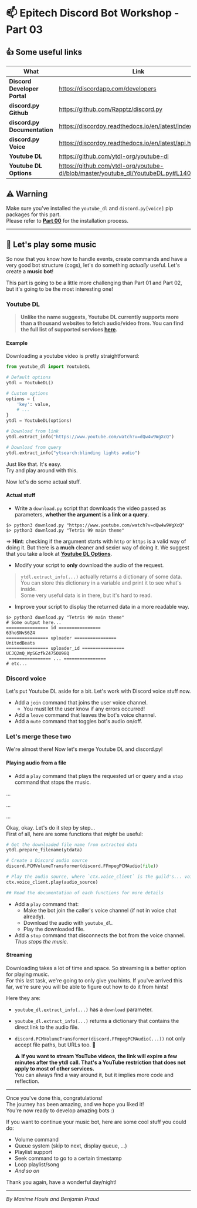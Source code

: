 # :mailbox: Epitech Discord Bot Workshop - Part 03
## :+1: Some useful links

 What | Link
------|------
**Discord Developer Portal**|https://discordapp.com/developers
**discord.py Github**|https://github.com/Rapptz/discord.py
**discord.py Documentation**|https://discordpy.readthedocs.io/en/latest/index.html
**discord.py Voice**|https://discordpy.readthedocs.io/en/latest/api.html#voice
**Youtube DL**|https://github.com/ytdl-org/youtube-dl
**Youtube DL Options**|https://github.com/ytdl-org/youtube-dl/blob/master/youtube_dl/YoutubeDL.py#L140

## :warning: Warning
Make sure you've installed the `youtube_dl` and `discord.py[voice]` pip packages for this part.  
Please refer to [**Part 00**](Part00_InstallAndSetup.md) for the installation process.

---

## :musical_note: Let's play some music

So now that you know how to handle events, create commands and have a very good bot structure (cogs),
let's do something *actually* useful. Let's create a **music bot**!

This part is going to be a little more challenging than Part 01 and Part 02, but it's going to be the most interesting one!

### Youtube DL

> **Unlike the name suggests, Youtube DL currently supports more than a thousand websites to fetch audio/video from. You can find the full list of supported services [here](https://github.com/ytdl-org/youtube-dl/tree/master/youtube_dl/extractor).**

#### Example
Downloading a youtube video is pretty straightforward:
```py
from youtube_dl import YoutubeDL

# Default options
ytdl = YoutubeDL()

# Custom options
options = {
    'key': value,
    # ...
}
ytdl = YoutubeDL(options)

# Download from link
ytdl.extract_info("https://www.youtube.com/watch?v=dQw4w9WgXcQ")

# Download from query
ytdl.extract_info("ytsearch:blinding lights audio")
```
Just like that. It's easy.  
Try and play around with this.

Now let's do some actual stuff.

#### Actual stuff

* Write a `download.py` script that downloads the video passed as parameters, **whether the argument is a link or a query**.

```
$> python3 download.py "https://www.youtube.com/watch?v=dQw4w9WgXcQ"
$> python3 download.py "Tetris 99 main theme"
```
=> **Hint**: checking if the argument starts with `http` or `https` is a valid way of doing it. But there is a **much** cleaner and sexier way of doing it. We suggest that you take a look at [**Youtube DL Options**](https://github.com/ytdl-org/youtube-dl/blob/master/youtube_dl/YoutubeDL.py#L140).

* Modify your script to **only** download the audio of the request.

> `ytdl.extract_info(...)` actually returns a dictionary of some data. You can store this dictionary in a variable and print it to see what's inside.  
Some very useful data is in there, but it's hard to read.

* Improve your script to display the returned data in a more readable way.
 ```
 $> python3 download.py "Tetris 99 main theme"
 # Some output here...
 ================ id ================
 63hoSNvS6Z4
 ================ uploader ================
 UnitedBeats
 ================ uploader_id ================
 UCJQ2mQ_WpSGzfkZ475OU98Q
  ================ ... ================
 # etc...
 ```

### Discord voice

Let's put Youtube DL aside for a bit. Let's work with Discord voice stuff now.

* Add a `join` command that joins the user voice channel.
    * You must let the user know if any errors occurred!
* Add a `leave` command that leaves the bot's voice channel.
* Add a `mute` command that toggles bot's audio on/off.

### Let's merge these two

We're almost there! Now let's merge Youtube DL and discord.py!

#### Playing audio from a file

* Add a `play` command that plays the requested url or query and a `stop` command that stops the music.

...

...

...

Okay, okay. Let's do it step by step...  
First of all, here are some functions that *might* be useful:
```py
# Get the downloaded file name from extracted data
ytdl.prepare_filename(ytdata)

# Create a Discord audio source
discord.PCMVolumeTransformer(discord.FFmpegPCMAudio(file))

# Play the audio source, where `ctx.voice_client` is the guild's... voice client.
ctx.voice_client.play(audio_source)

## Read the documentation of each functions for more details
```

* Add a `play` command that:
    * Make the bot join the caller's voice channel (if not in voice chat already).
    * Download the audio with `youtube_dl`.
    * Play the downloaded file.
* Add a `stop` command that disconnects the bot from the voice channel. *Thus stops the music.*

#### Streaming

Downloading takes a lot of time and space. So streaming is a better option for playing music.  
For this last task, we're going to only give you hints. If you've arrived this far, we're sure you will be able to figure out how to do it from hints!

Here they are:
* `youtube_dl.extract_info(...)` has a `download` parameter.
* `youtube_dl.extract_info(...)` returns a dictionary that contains the direct link to the audio file.
* `discord.PCMVolumeTransformer(discord.FFmpegPCMAudio(...))` not only accept file paths, but URLs too. :eyes:

    **:warning: If you want to stream YouTube videos, the link will expire a few minutes after the ytdl call. That's a YouTube restriction that does not apply to most of other services.**  
    You can always find a way around it, but it implies more code and reflection.

---

Once you've done this, congratulations!  
The journey has been amazing, and we hope you liked it!  
You're now ready to develop amazing bots :)

If you want to continue your music bot, here are some cool stuff you could do:
* Volume command
* Queue system (skip to next, display queue, ...)
* Playlist support
* Seek command to go to a certain timestamp
* Loop playlist/song
* *And so on*

Thank you again, have a wonderful day/night!

---

*By Maxime Houis and Benjamin Praud*
